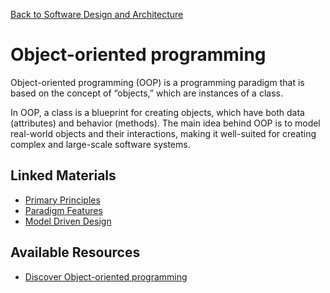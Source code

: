 [Back to Software Design and Architecture](topics/software-design-and-architecture/software-design-and-architecture.md)
# Object-oriented programming

Object-oriented programming (OOP) is a programming paradigm that is based on the concept of “objects,” which are instances of a class.

In OOP, a class is a blueprint for creating objects, which have both data (attributes) and behavior (methods). The main idea behind OOP is to model real-world objects and their interactions, making it well-suited for creating complex and large-scale software systems.
## Linked Materials

- [Primary Principles](primary-princples.md)
- [Paradigm Features](paradigm-features.md)
- [Model Driven Design](model-driven-design.md)
## Available Resources

- [Discover Object-oriented programming](https://opendsa.cs.vt.edu/ODSA/Books/Everything/html/IntroOO.html)